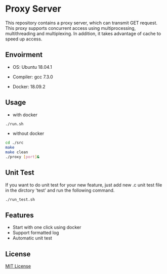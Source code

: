 # Proxy Server

This repository contains a proxy server, which can transmit GET request. This proxy supports concurrent access using multiprocessing, multithreading and multiplexing. In addition, it takes advantage of cache to speed up access.

## Envoirment
- OS: Ubuntu 18.04.1

- Compiler: gcc 7.3.0

- Docker: 18.09.2

## Usage
- with docker
``` bash
./run.sh
```
- without docker
``` bash
cd ./src
make
make clean
./proxy [port]&
```

## Unit Test
If you want to do unit test for your new feature, just add new .c unit test file in the dirctory 'test' and run the following command.

``` bash
./run_test.sh
```

## Features
- Start with one click using docker
- Support formatted log
- Automatic unit test


## License

[MIT License](https://github.com/tangbc/vue-virtual-scroll-list/blob/master/LICENSE)

